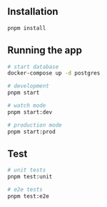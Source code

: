## Installation

```bash
pnpm install
```

## Running the app

```bash
# start database
docker-compose up -d postgres

# development
pnpm start

# watch mode
pnpm start:dev

# production mode
pnpm start:prod
```

## Test

```bash
# unit tests
pnpm test:unit

# e2e tests
pnpm test:e2e
```
